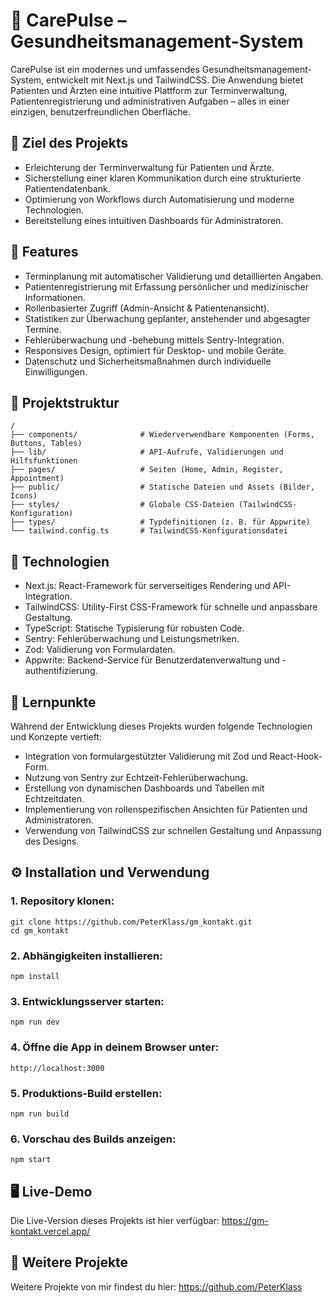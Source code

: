 # 🏥 CarePulse – Gesundheitsmanagement-System
CarePulse ist ein modernes und umfassendes Gesundheitsmanagement-System, entwickelt mit Next.js und TailwindCSS. Die Anwendung bietet Patienten und Ärzten eine intuitive Plattform zur Terminverwaltung, Patientenregistrierung und administrativen Aufgaben – alles in einer einzigen, benutzerfreundlichen Oberfläche.

## 🎯 Ziel des Projekts
- Erleichterung der Terminverwaltung für Patienten und Ärzte.
- Sicherstellung einer klaren Kommunikation durch eine strukturierte Patientendatenbank.
- Optimierung von Workflows durch Automatisierung und moderne Technologien.
- Bereitstellung eines intuitiven Dashboards für Administratoren.

## 🌟 Features
- Terminplanung mit automatischer Validierung und detaillierten Angaben.
- Patientenregistrierung mit Erfassung persönlicher und medizinischer Informationen.
- Rollenbasierter Zugriff (Admin-Ansicht & Patientenansicht).
- Statistiken zur Überwachung geplanter, anstehender und abgesagter Termine.
- Fehlerüberwachung und -behebung mittels Sentry-Integration.
- Responsives Design, optimiert für Desktop- und mobile Geräte.
- Datenschutz und Sicherheitsmaßnahmen durch individuelle Einwilligungen.

## 📂 Projektstruktur
```
/
├── components/              # Wiederverwendbare Komponenten (Forms, Buttons, Tables)
├── lib/                     # API-Aufrufe, Validierungen und Hilfsfunktionen
├── pages/                   # Seiten (Home, Admin, Register, Appointment)
├── public/                  # Statische Dateien und Assets (Bilder, Icons)
├── styles/                  # Globale CSS-Dateien (TailwindCSS-Konfiguration)
├── types/                   # Typdefinitionen (z. B. für Appwrite)
└── tailwind.config.ts       # TailwindCSS-Konfigurationsdatei
```

## 🚀 Technologien
- Next.js: React-Framework für serverseitiges Rendering und API-Integration.
- TailwindCSS: Utility-First CSS-Framework für schnelle und anpassbare Gestaltung.
- TypeScript: Statische Typisierung für robusten Code.
- Sentry: Fehlerüberwachung und Leistungsmetriken.
- Zod: Validierung von Formulardaten.
- Appwrite: Backend-Service für Benutzerdatenverwaltung und -authentifizierung.

## 📝 Lernpunkte
Während der Entwicklung dieses Projekts wurden folgende Technologien und Konzepte vertieft:

- Integration von formulargestützter Validierung mit Zod und React-Hook-Form.
- Nutzung von Sentry zur Echtzeit-Fehlerüberwachung.
- Erstellung von dynamischen Dashboards und Tabellen mit Echtzeitdaten.
- Implementierung von rollenspezifischen Ansichten für Patienten und Administratoren.
- Verwendung von TailwindCSS zur schnellen Gestaltung und Anpassung des Designs.

## ⚙️ Installation und Verwendung
### 1. Repository klonen:
```
git clone https://github.com/PeterKlass/gm_kontakt.git
cd gm_kontakt
```

### 2. Abhängigkeiten installieren:
```
npm install
```

### 3. Entwicklungsserver starten:
```
npm run dev
```

### 4. Öffne die App in deinem Browser unter:
```
http://localhost:3000
```

### 5. Produktions-Build erstellen:
```
npm run build
```

### 6. Vorschau des Builds anzeigen:
```
npm start
```

## 🖥️ Live-Demo
Die Live-Version dieses Projekts ist hier verfügbar: https://gm-kontakt.vercel.app/

## 🔗 Weitere Projekte
Weitere Projekte von mir findest du hier: https://github.com/PeterKlass
